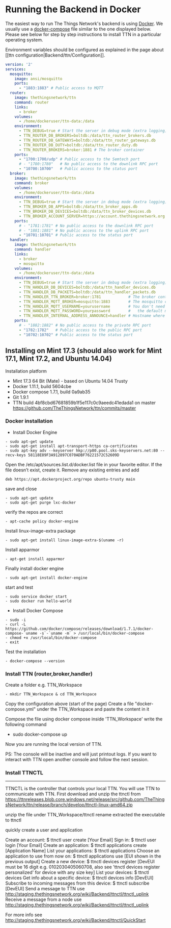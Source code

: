 # Running the Backend in Docker

The easiest way to run The Things Network's backend is using [Docker](https://www.docker.com/). We usually use a [docker-compose](https://docs.docker.com/compose/) file similar to the one displayed below. Please see below for step by step instructions to install TTN in a particular operating system.

Environment variables should be configured as explained in the page about [[ttn configuration|Backend/ttn/Configuration]].

```yaml
version: '2'
services:
  mosquitto:
    image: ansi/mosquitto
    ports:
      - "1883:1883" # Public access to MQTT
  router:
    image: thethingsnetwork/ttn
    command: router
    links:
      - broker
    volumes:
      - /home/dockeruser/ttn-data:/data
    environment:
      - TTN_DEBUG=true # Start the server in debug mode (extra logging)
      - TTN_ROUTER_DB_BROKERS=boltdb:/data/ttn_router_brokers.db
      - TTN_ROUTER_DB_GATEWAYS=boltdb:/data/ttn_router_gateways.db
      - TTN_ROUTER_DB_DUTY=boltdb:/data/ttn_router_duty.db
      - TTN_ROUTER_BROKERS=broker:1881 # The broker container
    ports:
      - "1700:1700/udp" # Public access to the Semtech port
      # - "1780:1780"   # No public access to the downlink RPC port
      - "10700:10700"   # Public access to the status port
  broker:
    image: thethingsnetwork/ttn
    command: broker
    volumes:
      - /home/dockeruser/ttn-data:/data
    environment:
      - TTN_DEBUG=true # Start the server in debug mode (extra logging)
      - TTN_BROKER_DB_APPS=boltdb:/data/ttn_broker_apps.db
      - TTN_BROKER_DB_DEVICES=boltdb:/data/ttn_broker_devices.db
      - TTN_BROKER_ACCOUNT_SERVER=https://account.thethingsnetwork.org
    ports:
      # - "1781:1781" # No public access to the downlink RPC port
      # - "1881:1881" # No public access to the uplink RPC port
      - "10701:10701" # Public access to the status port
  handler:
    image: thethingsnetwork/ttn
    command: handler
    links:
      - broker
      - mosquitto
    volumes:
      - /home/dockeruser/ttn-data:/data
    environment:
      - TTN_DEBUG=true # Start the server in debug mode (extra logging)
      - TTN_HANDLER_DB_DEVICES=boltdb:/data/ttn_handler_devices.db
      - TTN_HANDLER_DB_PACKETS=boltdb:/data/ttn_handler_packets.db
      - TTN_HANDLER_TTN_BROKER=broker:1781            # The broker container
      - TTN_HANDLER_MQTT_BROKER=mosquitto:1883        # The mosquitto container
      - TTN_HANDLER_MQTT_USERNAME=yourusername        # You don't need this if you use 
      - TTN_HANDLER_MQTT_PASSWORD=yourpassword        #   the default mosquitto server
      - TTN_HANDLER_INTERNAL_ADDRESS_ANNOUNCE=handler # Hostname where brokers can reach the handler
    ports:
      # - "1882:1882" # No public access to the private RPC port
      - "1782:1782"   # Public access to the public RPC port
      - "10702:10702" # Public access to the status port
```

## Installing on Mint 17.3 (should also work for Mint 17.1, Mint 17.2, and Ubuntu 14.04)
Installation platform
- Mint 17.3 64 Bit (Mate) - based on Ubuntu 14.04 Trusty
- Docker 1.11.1, build 5604cbe
- Docker compose 1.7.1, build 0a9ab35
- Git 1.9.1
- TTN build 4bf8cbd67681859b1f5e117c0c9aeedc41edada1 on master  https://github.com/TheThingsNetwork/ttn/commits/master

### Docker installation
- Install Docker Engine

```
- sudo apt-get update
- sudo apt-get install apt-transport-https ca-certificates
- sudo apt-key adv --keyserver hkp://p80.pool.sks-keyservers.net:80 --recv-keys 58118E89F3A912897C070ADBF76221572C52609D
```

Open the /etc/apt/sources.list.d/docker.list file in your favorite editor. If the file doesn’t exist, create it.
Remove any existing entries and add
```
deb https://apt.dockerproject.org/repo ubuntu-trusty main
```
save and close
```
- sudo apt-get update
- sudo apt-get purge lxc-docker
```
 verify the repos are correct 
```
- apt-cache policy docker-engine
```

Install linux-image-extra package
```
- sudo apt-get install linux-image-extra-$(uname -r)
```
Install apparmor
```
- apt-get install apparmor
```
Finally install docker engine 
```
- sudo apt-get install docker-engine
```
start and test
```
- sudo service docker start
- sudo docker run hello-world
```

- Install Docker Compose
```
- sudo -i
- curl -L https://github.com/docker/compose/releases/download/1.7.1/docker-compose-`uname -s`-`uname -m` > /usr/local/bin/docker-compose
- chmod +x /usr/local/bin/docker-compose
- exit
```
Test the installation
```
- docker-compose --version
```

### Install TTN (router,broker,handler)

Create a folder e.g. TTN_Workspace
```
- mkdir TTN_Workspace & cd TTN_Workspace
```
Copy the configuration above (start of the page)
Create a file "docker-compose.yml" under the TTN_Workspace and paste the content in it

Compose the file using docker compose inside 'TTN_Workspace' write the following command
- sudo docker-compose up

Now you are running the local version of TTN. 

PS: The console will be inactive and will just printout logs. If you want to interact with TTN open another console and follow the next session.

### Install TTNCTL
-----------
TTNCTL is the controller that controls your local TTN. You will use TTN to communicate with TTN. First download and unzip the ttnctl from https://ttnreleases.blob.core.windows.net/release/src/github.com/TheThingsNetwork/ttn/release/branch/develop/ttnctl-linux-amd64.zip 

unzip the file under TTN_Workspace/ttnctl
rename extracted the executable to ttnctl

quickly create a user and application

Create an account: $ ttnctl user create [Your Email]
Sign in: $ ttnctl user login [Your Email]
Create an application: $ ttnctl applications create [Application Name]
List your applications: $ ttnctl applications
Choose an application to use from now on: $ ttnctl applications use [EUI shown in the previous output]
Create a new device: $ ttnctl devices register [DevEUI must be 16 digit e.g. 0102030405060708, also see 'ttnctl devices register personalized' for device with any size key]
List your devices: $ ttnctl devices
Get info about a specific device: $ ttnctl devices info [DevEUI]
Subscribe to incoming messages from this device: $ ttnctl subscribe [DevEUI] 
Send a message to TTN use http://staging.thethingsnetwork.org/wiki/Backend/ttnctl/ttnctl_uplink
Receive a message from a node use http://staging.thethingsnetwork.org/wiki/Backend/ttnctl/ttnctl_uplink

For more info see http://staging.thethingsnetwork.org/wiki/Backend/ttnctl/QuickStart
